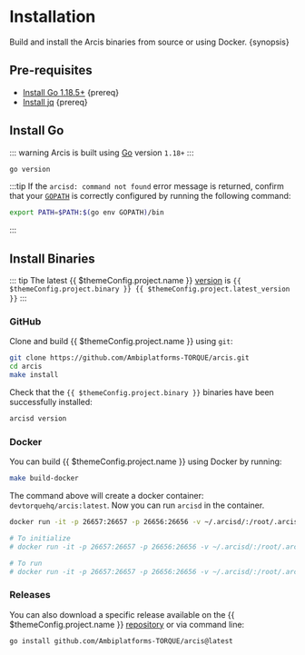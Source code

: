 <!--
order: 1
-->

# Installation

Build and install the Arcis binaries from source or using Docker. {synopsis}

## Pre-requisites

- [Install Go 1.18.5+](https://golang.org/dl/) {prereq}
- [Install jq](https://stedolan.github.io/jq/download/) {prereq}

## Install Go

::: warning
Arcis is built using [Go](https://golang.org/dl/) version `1.18+`
:::

```bash
go version
```

:::tip
If the `arcisd: command not found` error message is returned, confirm that your [`GOPATH`](https://golang.org/doc/gopath_code#GOPATH) is correctly configured by running the following command:

```bash
export PATH=$PATH:$(go env GOPATH)/bin
```

:::

## Install Binaries

::: tip
The latest {{ $themeConfig.project.name }} [version](https://github.com/Ambiplatforms-TORQUE/arcis/releases) is `{{ $themeConfig.project.binary }} {{ $themeConfig.project.latest_version }}`
:::

### GitHub

Clone and build {{ $themeConfig.project.name }} using `git`:

```bash
git clone https://github.com/Ambiplatforms-TORQUE/arcis.git
cd arcis
make install
```

Check that the `{{ $themeConfig.project.binary }}` binaries have been successfully installed:

```bash
arcisd version
```

### Docker

You can build {{ $themeConfig.project.name }} using Docker by running:

```bash
make build-docker
```

The command above will create a docker container: `devtorquehq/arcis:latest`. Now you can run `arcisd` in the container.

```bash
docker run -it -p 26657:26657 -p 26656:26656 -v ~/.arcisd/:/root/.arcisd devtorquehq/arcis:latest arcisd version

# To initialize
# docker run -it -p 26657:26657 -p 26656:26656 -v ~/.arcisd/:/root/.arcisd devtorquehq/arcis:latest arcisd init test-chain --chain-id test_9000-2

# To run
# docker run -it -p 26657:26657 -p 26656:26656 -v ~/.arcisd/:/root/.arcisd devtorquehq/arcis:latest arcisd start
```

### Releases

You can also download a specific release available on the {{ $themeConfig.project.name }} [repository](https://github.com/Ambiplatforms-TORQUE/arcis/releases) or via command line:

```bash
go install github.com/Ambiplatforms-TORQUE/arcis@latest
```
